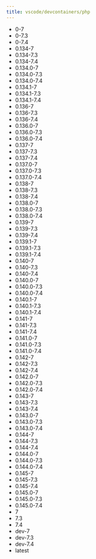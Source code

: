 ```yaml
---
title: vscode/devcontainers/php
---
```

- 0-7
- 0-7.3
- 0-7.4
- 0.134-7
- 0.134-7.3
- 0.134-7.4
- 0.134.0-7
- 0.134.0-7.3
- 0.134.0-7.4
- 0.134.1-7
- 0.134.1-7.3
- 0.134.1-7.4
- 0.136-7
- 0.136-7.3
- 0.136-7.4
- 0.136.0-7
- 0.136.0-7.3
- 0.136.0-7.4
- 0.137-7
- 0.137-7.3
- 0.137-7.4
- 0.137.0-7
- 0.137.0-7.3
- 0.137.0-7.4
- 0.138-7
- 0.138-7.3
- 0.138-7.4
- 0.138.0-7
- 0.138.0-7.3
- 0.138.0-7.4
- 0.139-7
- 0.139-7.3
- 0.139-7.4
- 0.139.1-7
- 0.139.1-7.3
- 0.139.1-7.4
- 0.140-7
- 0.140-7.3
- 0.140-7.4
- 0.140.0-7
- 0.140.0-7.3
- 0.140.0-7.4
- 0.140.1-7
- 0.140.1-7.3
- 0.140.1-7.4
- 0.141-7
- 0.141-7.3
- 0.141-7.4
- 0.141.0-7
- 0.141.0-7.3
- 0.141.0-7.4
- 0.142-7
- 0.142-7.3
- 0.142-7.4
- 0.142.0-7
- 0.142.0-7.3
- 0.142.0-7.4
- 0.143-7
- 0.143-7.3
- 0.143-7.4
- 0.143.0-7
- 0.143.0-7.3
- 0.143.0-7.4
- 0.144-7
- 0.144-7.3
- 0.144-7.4
- 0.144.0-7
- 0.144.0-7.3
- 0.144.0-7.4
- 0.145-7
- 0.145-7.3
- 0.145-7.4
- 0.145.0-7
- 0.145.0-7.3
- 0.145.0-7.4
- 7
- 7.3
- 7.4
- dev-7
- dev-7.3
- dev-7.4
- latest
